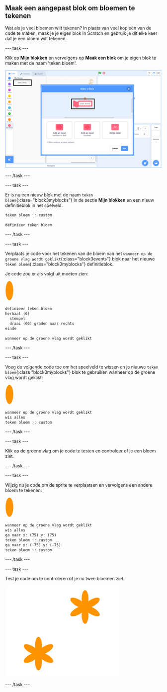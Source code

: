 ## Maak een aangepast blok om bloemen te tekenen

Wat als je veel bloemen wilt tekenen? In plaats van veel kopieën van de code te maken, maak je je eigen blok in Scratch en gebruik je dit elke keer dat je een bloem wilt tekenen.

\--- task \---

Klik op **Mijn blokken** en vervolgens op **Maak een blok** om je eigen blok te maken met de naam 'teken bloem'.

![schermafbeelding](images/flower-make-block.png)

\--- /task \---

\--- task \---

Er is nu een nieuw blok met de naam `teken bloem`{:class="block3myblocks"} in de sectie **Mijn blokken** en een nieuw definitieblok in het spelveld.

```blocks3
teken bloem :: custom

definieer teken bloem
```

\--- /task \---

\--- task \---

Verplaats je code voor het tekenen van de bloem van het `wanneer op de groene vlag wordt geklikt`{:class="block3events"} blok naar het nieuwe `teken bloem`{:class="block3myblocks"} definitieblok.

Je code zou er als volgt uit moeten zien:

![bloem sprite](images/flower-sprite.png)

```blocks3
definieer teken bloem
herhaal (6) 
  stempel
  draai (60) graden naar rechts
einde

wanneer op de groene vlag wordt geklikt
```

\--- /task \---

\--- task \---

Voeg de volgende code toe om het speelveld te wissen en je nieuwe `teken bloem`{:class "block3myblocks"} blok te gebruiken wanneer op de groene vlag wordt geklikt:

![bloem sprite](images/flower-sprite.png)

```blocks3
wanneer op de groene vlag wordt geklikt
wis alles
teken bloem :: custom
```

\--- /task \---

\--- task \---

Klik op de groene vlag om je code te testen en controleer of je een bloem ziet.

\--- /task \---

\--- task \---

Wijzig nu je code om de sprite te verplaatsen en vervolgens een andere bloem te tekenen:

![bloem sprite](images/flower-sprite.png)

```blocks3
wanneer op de groene vlag wordt geklikt
wis alles
ga naar x: (75) y: (75)
teken bloem :: custom
ga naar x: (-75) y: (-75)
teken bloem :: custom 
```

\--- /task \---

\--- task \---

Test je code om te controleren of je nu twee bloemen ziet.

![schermafbeelding](images/flower-two.png)

\--- /task \---